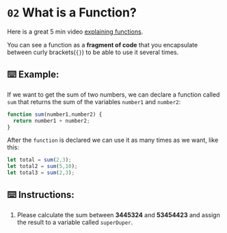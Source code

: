 # `02` What is a Function?
Here is a great 5 min video [explaining functions](https://www.youtube.com/watch?v=N8ap4k_1QEQ).

You can see a function as a **fragment of code** that you encapsulate between curly brackets(`{}`) to be able to use it several times.

## ⌨️ Example:
If we want to get the sum of two numbers, we can declare a function called `sum` that returns the sum of the variables `number1` and `number2`:
```Javascript
function sum(number1,number2) {
  return number1 + number2;
}
```

After the `function` is declared we can use it as many times as we want, like this:
```Javascript
let total = sum(2,3);
let total2 = sum(5,10);
let total3 = sum(2,3);
```

## ⌨️ Instructions:
1. Please calculate the sum between **3445324** and **53454423** and assign the result to a variable called `superDuper`.